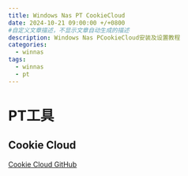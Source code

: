 ```yaml
---
title: Windows Nas PT CookieCloud
date: 2024-10-21 09:00:00 +/+0800
#自定义文章描述，不显示文章自动生成的描述
description: Windows Nas PCookieCloud安装及设置教程
categories:
  - winnas
tags:
  - winnas
  - pt
---
```


# PT工具
## Cookie Cloud
[Cookie Cloud GitHub](https://github.com/easychen/CookieCloud)

